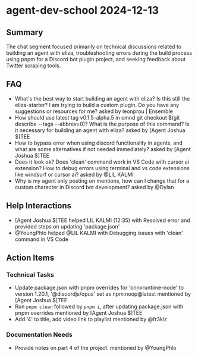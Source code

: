 # agent-dev-school 2024-12-13

## Summary
The chat segment focused primarily on technical discussions related to building an agent with eliza, troubleshooting errors during the build process using pnpm for a Discord bot plugin project, and seeking feedback about Twitter scraping tools.

## FAQ
- What's the best way to start building an agent with eliza? Is this still the eliza-starter? I am trying to build a custom plugin. Do you have any suggestions or resources for me? asked by leonprou | Ensemble
- How should use latest tag v0.1.5-alpha.5 in cmnd git checkout $(git describe --tags --abbrev=0)? What is the purpose of this command? Is it necessary for building an agent with eliza? asked by [Agent Joshua $]TEE
- How to bypass error when using discord functionality in agents, and what are some alternatives if not needed immediately? asked by [Agent Joshua $]TEE
- Does it look ok? Does 'clean' command work in VS Code with cursor ai extension? How to debug errors using terminal and vs code extensions like windsurf or cursor ai? asked by @LIL KALMI
- Why is my agent only posting on mentions, how can I change that for a custom character in Discord bot development? asked by @Dylan

## Help Interactions
- [Agent Joshua $]TEE helped LIL KALMI (12:35) with Resolved error and provided steps on updating 'package.json'
- @YoungPhlo helped @LIL KALMI with Debugging issues with 'clean' command in VS Code

## Action Items

### Technical Tasks
- Update package.json with pnpm overrides for 'onnxruntime-node' to version 1.20.1, '@discordjs/opus' set as npm:noop@latest mentioned by [Agent Joshua $]TEE
- Run `pnpm clean` followed by `pnpm i`, after updating package.json with pnpm overrides mentioned by [Agent Joshua $]TEE
- Add '4' to title, add video link to playlist mentioned by @fr3klz

### Documentation Needs
- Provide notes on part 4 of the project. mentioned by @YoungPhlo